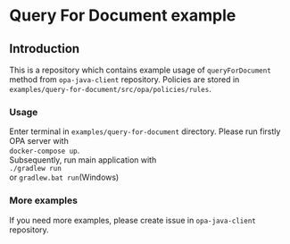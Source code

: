 # Query For Document example

## Introduction
This is a repository which contains example usage of `queryForDocument` method from `opa-java-client` repository.
Policies are stored in `examples/query-for-document/src/opa/policies/rules`. 

### Usage
Enter terminal in `examples/query-for-document` directory.
Please run firstly OPA server with <br>
`docker-compose up`.<br>
Subsequently, run main application with <br>
`./gradlew run`<br> or `gradlew.bat run`(Windows)


### More examples
If you need more examples, please create issue in `opa-java-client` repository.
